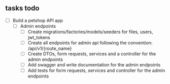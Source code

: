 ## tasks todo

- [ ] Build a petshop API app
	- [ ] Admin endpoints
		- [ ] Create migrations/factories/models/seeders for files, users, jwt_tokens
		- [ ] Create all endpoints for admin api following the convention: /api/v1/{route_name}
		- [ ] Create DTOs, form requests, services and a controller for the admin endpoints
		- [ ] Add swagger and write documentation for the admin endpoints
		- [ ] Add tests for form requests, services and controller for the admin endpoints